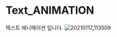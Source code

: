 # Text_ANIMATION
 텍스트 에니메이션 입니다.
 ![20210117_113509](https://user-images.githubusercontent.com/55288856/104829525-22712800-58b8-11eb-9982-9f4f4a4f7180.png)
